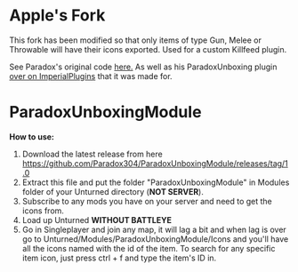 # Apple's Fork
This fork has been modified so that only items of type Gun, Melee or Throwable will have their icons exported. Used for a custom Killfeed plugin.

See Paradox's original code [here.](https://github.com/Paradox304/ParadoxUnboxingModule)
As well as his ParadoxUnboxing plugin [over on ImperialPlugins](https://imperialplugins.com/Unturned/Products/ParadoxUnboxing) that it was made for.

# ParadoxUnboxingModule
**How to use:**
1. Download the latest release from here https://github.com/Paradox304/ParadoxUnboxingModule/releases/tag/1.0
2. Extract this file and put the folder "ParadoxUnboxingModule" in Modules folder of your Unturned directory (**NOT SERVER**).
3. Subscribe to any mods you have on your server and need to get the icons from.
4. Load up Unturned **WITHOUT BATTLEYE**
5. Go in Singleplayer and join any map, it will lag a bit and when lag is over go to Unturned/Modules/ParadoxUnboxingModule/Icons and you'll have all the icons named with the id of the item. To search for any specific item icon, just press ctrl + f and type the item's ID in.
